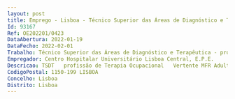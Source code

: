 ```yaml
--- 
layout: post
title: Emprego - Lisboa - Técnico Superior das Áreas de Diagnóstico e Terapêutica - profissão de Terapia da Fala
Id: 93167
Ref: OE202201/0423
DataAbertura: 2022-01-19
DataFecho: 2022-02-01
Trabalho: Técnico Superior das Áreas de Diagnóstico e Terapêutica - profissão de Terapia da Fala
Empregador: Centro Hospitalar Universitário Lisboa Central, E.P.E.
Descricao: TSDT   profissão de Terapia Ocupacional   Vertente MFR Adultos   conteúdo funcional de acordo com o disposto no art.º 8.º do DL 110 2017, de 31 08
CodigoPostal: 1150-199 LISBOA
Concelho: Lisboa
Distrito: Lisboa
--- 
```

